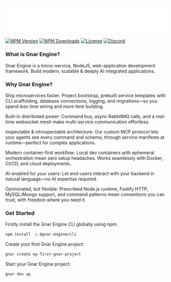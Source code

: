 ![Gnar Engine Logo](cli/assets/gnar-engine-logo-white.svg)

[![NPM Version](hhttps://discord.gg/ZwdvJkj2ttps://img.shields.io/npm/v/@gnar-engine/cli.svg)](https://www.npmjs.com/package/@gnar-engine/cli)
[![NPM Downloads](https://img.shields.io/npm/dt/@gnar-engine/cli.svg)](https://www.npmjs.com/package/@gnar-engine/cli)
[![License](https://img.shields.io/npm/l/@gnar-engine/cli.svg)](https://www.npmjs.com/package/@gnar-engine/cli)
[![Discord](https://img.shields.io/discord/1123196227936483880?color=7289da&label=Discord&logo=discord&logoColor=white)](https://discord.com/channels/1423275646804693012)

### What is Gnar Engine?

Gnar Engine is a micro-service, NodeJS, web-application development framework. Build modern, scalable & deeply AI integrated applications.

### Why Gnar Engine?

Ship microservices faster: Project bootstrap, prebuilt service templates with CLI scaffolding, database connections, logging, and migrations—so you spend less time wiring and more time building.

Built-in distributed power: Command bus, async RabbitMQ calls, and a real-time websocket mesh make multi-service communication effortless.

Inspectable & introspectable architecture: Our custom MCP protocol lets your agents see every command and schema, through service manifests at runtime—perfect for complex applications.

Modern container-first workflow: Local dev containers with ephemeral orchestration mean zero setup headaches. Works seamlessly with Docker, CI/CD, and cloud deployments.

AI-enabled for your users: Let end-users interact with your backend in natural language—no AI expertise required.

Opinionated, but flexible: Prescribed Node.js runtime, Fastify HTTP, MySQL/Mongo support, and command patterns mean conventions you can trust, with freedom where you need it.

### Get Started

Firstly install the Gnar Engine CLI globally using npm:
``` bash
npm install -g @gnar-engine/cli
```

Create your first Gnar Engine project:
``` bash
gnar create my-first-gnar-project
```

Start your Gnar Engine project:
``` bash
gnar dev up
```

